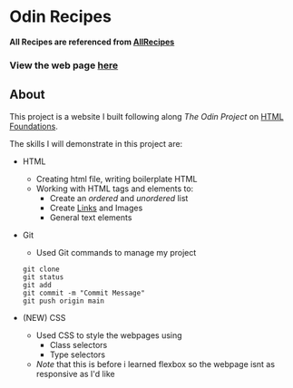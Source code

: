 # Odin Recipes

__All Recipes are referenced from [AllRecipes](https://www.allrecipes.com/)__

### View the web page [here](https://ejun95.github.io/odin-recipes/)

## About
This project is a website I built following along _The Odin Project_ on [HTML Foundations](https://www.theodinproject.com/lessons/foundations-recipes).

The skills I will demonstrate in this project are:
  - HTML
    - Creating html file, writing boilerplate HTML
    - Working with HTML tags and elements to:
      - Create an _ordered_ and *unordered* list
      - Create [Links](https://www.theodinproject.com/lessons/foundations-links-and-images) and Images 
      - General text elements
    
  - Git 
    - Used Git commands to manage my project
    ```
    git clone
    git status
    git add
    git commit -m "Commit Message"
    git push origin main
    ```

  - (NEW) CSS
    - Used CSS to style the webpages using
      - Class selectors
      - Type selectors
    - _Note_ that this is before i learned flexbox so the webpage isnt
      as responsive as I'd like
